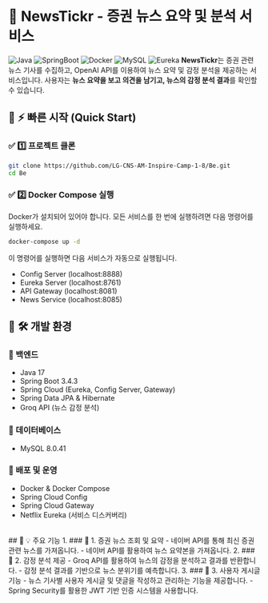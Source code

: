 # 📢 NewsTickr - 증권 뉴스 요약 및 분석 서비스
![Java](https://img.shields.io/badge/Java-17-blue?style=flat-square)
![SpringBoot](https://img.shields.io/badge/Spring%20Boot-3.4.3-green?style=flat-square)
![Docker](https://img.shields.io/badge/Docker-20.10.23-blue?style=flat-square)
![MySQL](https://img.shields.io/badge/MySQL-8.0.41-blue?style=flat-square)
![Eureka](https://img.shields.io/badge/Eureka-Netflix-orange?style=flat-square)
**NewsTickr**는 증권 관련 뉴스 기사를 수집하고, OpenAI API를 이용하여 뉴스 요약 및 감정 분석을 제공하는 서비스입니다.
사용자는 **뉴스 요약을 보고 의견을 남기고, 뉴스의 감정 분석 결과**를 확인할 수 있습니다.
<br>
## 📌 ⚡ 빠른 시작 (Quick Start)
### ✅ 1️⃣ 프로젝트 클론
```bash
git clone https://github.com/LG-CNS-AM-Inspire-Camp-1-8/Be.git
cd Be
```
### ✅ 2️⃣ Docker Compose 실행
Docker가 설치되어 있어야 합니다.
모든 서비스를 한 번에 실행하려면 다음 명령어를 실행하세요.
```bash
docker-compose up -d
```
이 명령어를 실행하면 다음 서비스가 자동으로 실행됩니다.
- Config Server (localhost:8888)
- Eureka Server (localhost:8761)
- API Gateway (localhost:8081)
- News Service (localhost:8085)
## 📌 🛠️ 개발 환경
### 🔹 백엔드
- Java 17
- Spring Boot 3.4.3
- Spring Cloud (Eureka, Config Server, Gateway)
- Spring Data JPA & Hibernate
- Groq API (뉴스 감정 분석)
### 🔹 데이터베이스
- MySQL 8.0.41
### 🔹 배포 및 운영
- Docker & Docker Compose
- Spring Cloud Config
- Spring Cloud Gateway
- Netflix Eureka (서비스 디스커버리)
<br>
## 📌 💡 주요 기능
1. ### 🚀 1. 증권 뉴스 조회 및 요약
   - 네이버 API를 통해 최신 증권 관련 뉴스를 가져옵니다.
   - 네이버 API를 활용하여 뉴스 요약본을 가져옵니다.
2. ### 🧠 2. 감정 분석 제공
   - Groq API를 활용하여 뉴스의 감정을 분석하고 결과를 반환합니다.
   - 감정 분석 결과를 기반으로 뉴스 분위기를 예측합니다.
3. ### 💬 3. 사용자 게시글 기능
   - 뉴스 기사별 사용자 게시글 및 댓글을 작성하고 관리하는 기능을 제공합니다.
   - Spring Security를 활용한 JWT 기반 인증 시스템을 사용합니다.
